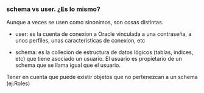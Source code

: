 ### schema vs user. ¿Es lo mismo?

Aunque a veces se usen como sinonimos, son cosas distintas.

- user: es la cuenta de conexion a Oracle vinculada a una contraseña, a unos perfiles, unas caracteristicas de conexion, etc

- schema: es la collecion de estructura de datos lógicos (tablas, indices, etc) que tiene asociado un usuario. El usuario es propietario de un schema que se llama igual que el usuario.

Tener en cuenta que puede existir objetos que no pertenezcan a un schema (ej:Roles)
